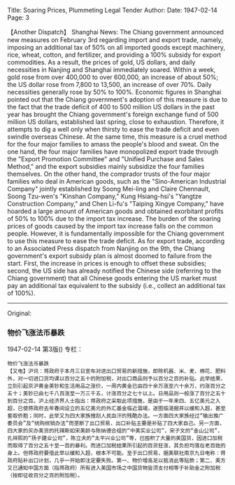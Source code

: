 Title: Soaring Prices, Plummeting Legal Tender
Author:
Date: 1947-02-14
Page: 3

【Another Dispatch】 Shanghai News: The Chiang government announced new measures on February 3rd regarding import and export trade, namely, imposing an additional tax of 50% on all imported goods except machinery, rice, wheat, cotton, and fertilizer, and providing a 100% subsidy for export commodities. As a result, the prices of gold, US dollars, and daily necessities in Nanjing and Shanghai immediately soared. Within a week, gold rose from over 400,000 to over 600,000, an increase of about 50%; the US dollar rose from 7,800 to 13,500, an increase of over 70%. Daily necessities generally rose by 50% to 100%. Economic figures in Shanghai pointed out that the Chiang government's adoption of this measure is due to the fact that the trade deficit of 400 to 500 million US dollars in the past year has brought the Chiang government's foreign exchange fund of 500 million US dollars, established last spring, close to exhaustion. Therefore, it attempts to dig a well only when thirsty to ease the trade deficit and even swindle overseas Chinese. At the same time, this measure is a cruel method for the four major families to amass the people's blood and sweat. On the one hand, the four major families have monopolized export trade through the "Export Promotion Committee" and "Unified Purchase and Sales Method," and the export subsidies mainly subsidize the four families themselves. On the other hand, the comprador trusts of the four major families who deal in American goods, such as the "Sino-American Industrial Company" jointly established by Soong Mei-ling and Claire Chennault, Soong Tzu-wen's "Kinshan Company," Kung Hsiang-hsi's "Yangtze Construction Company," and Chen Li-fu's "Taiping Xingye Company," have hoarded a large amount of American goods and obtained exorbitant profits of 50% to 100% due to the import tax increase. The burden of the soaring prices of goods caused by the import tax increase falls on the common people. However, it is fundamentally impossible for the Chiang government to use this measure to ease the trade deficit. As for export trade, according to an Associated Press dispatch from Nanjing on the 9th, the Chiang government's export subsidy plan is almost doomed to failure from the start. First, the increase in prices is enough to offset these subsidies; second, the US side has already notified the Chinese side (referring to the Chiang government) that all Chinese goods entering the US market must pay an additional tax equivalent to the subsidy (i.e., collect an additional tax of 100%).



<hr /> 

Original: 


### 物价飞涨法币暴跌

1947-02-14
第3版()
专栏：

    物价飞涨法币暴跌
    【又电】沪讯：蒋政府于本月三日宣布对进出口贸易的新措施，即除机器、米、麦、棉花、肥料外，对一切进口货均课以百分之五十的附加税，对出口商品则予以百分之百的补贴。此举结果，立刻引起京沪黄金美钞和生活用品之涨价，一周内黄金已由四十余万涨至六十余万，约涨百分之五十；美钞已由七千八百涨至一万三千五，计涨百分之七十以上。日用品则一般涨了百分之五十到百分之百。沪上经济界人士指出：蒋政府之采取此项措施，是由于一年来四、五亿美元之入超，已使蒋政府去年春间设立的五亿美元的外汇基金临近涸竭，遂图临渴掘井以缓和入超，甚至套取侨胞；同时，此举又为四大家族搜刮人民血汗的残酷办法。一方面四大家族经过“输出推广委员会”及“统购统销办法”而垄断了出口贸易，出口补贴主要是补贴了四大家自己。另一方面，四大家的买办美货的托辣斯如宋美龄与陈纳德合组的“中美实业公司”，宋子文的“金山公司”，孔祥熙的“扬子建业公司”，陈立夫的“太平兴业公司”等，已囤积了大量的美国货，因进口加税而取得了百分之五十至一百的暴利。而进口加税结果所引起的百货狂涨，其负担均落在老百姓的身上。但蒋政府要借此举以缓和入超，根本不可能。至于出口贸易，据美联社南京九日电称：蒋政府贴补出口计划，几乎一开始即注定要失败。第一、物价增高足以抵消此等贴款；第二、美方又已通知中国方面（指蒋政府）所有进入美国市场之中国货物皆须支付相等于补助金之附加税（按即征收百分之百的附加税）。
